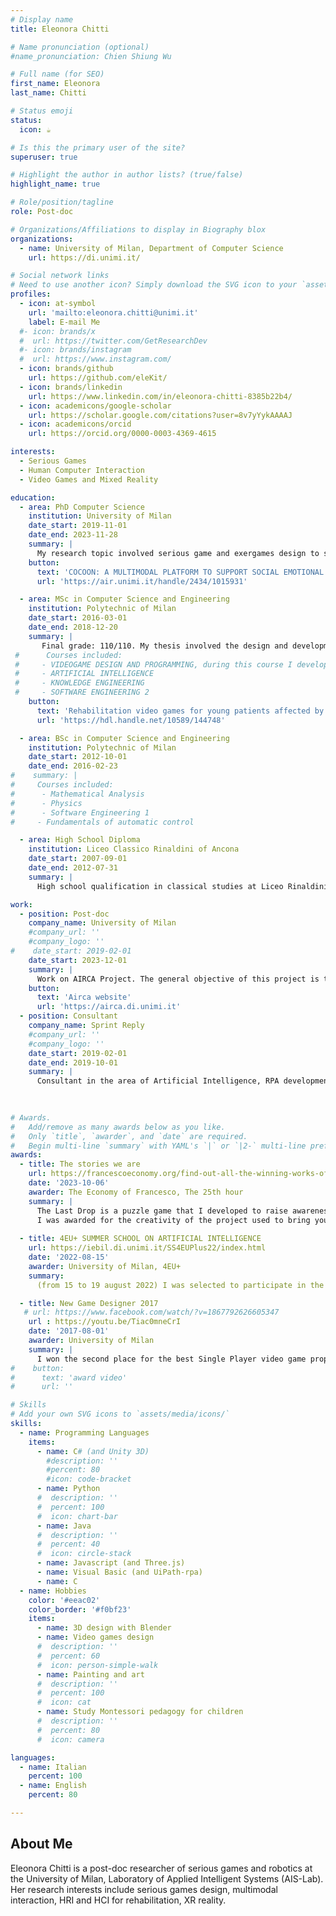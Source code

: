 ```yaml
---
# Display name
title: Eleonora Chitti

# Name pronunciation (optional)
#name_pronunciation: Chien Shiung Wu

# Full name (for SEO)
first_name: Eleonora
last_name: Chitti

# Status emoji
status:
  icon: ☕️

# Is this the primary user of the site?
superuser: true

# Highlight the author in author lists? (true/false)
highlight_name: true

# Role/position/tagline
role: Post-doc

# Organizations/Affiliations to display in Biography blox
organizations:
  - name: University of Milan, Department of Computer Science
    url: https://di.unimi.it/

# Social network links
# Need to use another icon? Simply download the SVG icon to your `assets/media/icons/` folder.
profiles:
  - icon: at-symbol
    url: 'mailto:eleonora.chitti@unimi.it'
    label: E-mail Me
  #- icon: brands/x
  #  url: https://twitter.com/GetResearchDev
  #- icon: brands/instagram
  #  url: https://www.instagram.com/
  - icon: brands/github
    url: https://github.com/eleKit/
  - icon: brands/linkedin
    url: https://www.linkedin.com/in/eleonora-chitti-8385b22b4/
  - icon: academicons/google-scholar
    url: https://scholar.google.com/citations?user=8v7yYykAAAAJ
  - icon: academicons/orcid
    url: https://orcid.org/0000-0003-4369-4615

interests:
  - Serious Games
  - Human Computer Interaction
  - Video Games and Mixed Reality

education:
  - area: PhD Computer Science
    institution: University of Milan 
    date_start: 2019-11-01
    date_end: 2023-11-28
    summary: |
      My research topic involved serious game and exergames design to support physical and cognitive rehabilitation. My goal was to design and develop a digital platform with multimodal feedback to support emotion recognition for children with autism spectrum condition.
    button:
      text: 'COCOON: A MULTIMODAL PLATFORM TO SUPPORT SOCIAL EMOTIONAL LEARNING FOR CHILDREN WITH AUTISM SPECTRUM DISORDER'
      url: 'https://air.unimi.it/handle/2434/1015931'

  - area: MSc in Computer Science and Engineering
    institution: Polytechnic of Milan
    date_start: 2016-03-01
    date_end: 2018-12-20
    summary: |
       Final grade: 110/110. My thesis involved the design and development of a serious game to support upper limbs rehabilitation for children with Epidermolysis Bullosa
 #      Courses included:
 #     - VIDEOGAME DESIGN AND PROGRAMMING, during this course I developed "The Last drop" video game prototype downloadable at https://polimi-game-collective.itch.io/the-last-drop
 #     - ARTIFICIAL INTELLIGENCE
 #     - KNOWLEDGE ENGINEERING
 #     - SOFTWARE ENGINEERING 2
    button:
      text: 'Rehabilitation video games for young patients affected by epidermolysis bullosa'
      url: 'https://hdl.handle.net/10589/144748'

  - area: BSc in Computer Science and Engineering
    institution: Polytechnic of Milan
    date_start: 2012-10-01
    date_end: 2016-02-23
#    summary: |
#     Courses included:
#      - Mathematical Analysis
#      - Physics
#      - Software Engineering 1
#     - Fundamentals of automatic control

  - area: High School Diploma
    institution: Liceo Classico Rinaldini of Ancona
    date_start: 2007-09-01
    date_end: 2012-07-31
    summary: |      
      High school qualification in classical studies at Liceo Rinaldini of Ancona

work:
  - position: Post-doc
    company_name: University of Milan
    #company_url: ''
    #company_logo: ''
#    date_start: 2019-02-01
    date_start: 2023-12-01
    summary: |
      Work on AIRCA Project. The general objective of this project is to equip a NAO robotic agent with the ability to choose and modulate actions to maximize the involvement of the human partner in a joint action game scenario characterized by a sequence of complementary actions.
    button:
      text: 'Airca website'
      url: 'https://airca.di.unimi.it'
  - position: Consultant
    company_name: Sprint Reply
    #company_url: ''
    #company_logo: ''
    date_start: 2019-02-01
    date_end: 2019-10-01
    summary: |
      Consultant in the area of Artificial Intelligence, RPA development to automate business processes and Image Recognition with depth camera (internal project)
  
 

# Awards.
#   Add/remove as many awards below as you like.
#   Only `title`, `awarder`, and `date` are required.
#   Begin multi-line `summary` with YAML's `|` or `|2-` multi-line prefix and indent 2 spaces below.
awards:
  - title: The stories we are
    url: https://francescoeconomy.org/find-out-all-the-winning-works-of-the-eof-2023-contest/
    date: '2023-10-06'
    awarder: The Economy of Francesco, The 25th hour
    summary: |
      The Last Drop is a puzzle game that I developed to raise awareness of the problem of drought. The video-game prototype was developed during my MSc studes in the Video Game Design and Programming course. Once improved the prototype, in 2019 I participated to this contest that required to engage in a narrative exercise that fits into the perspective of re-building, of a new foundation of the spiritual and narrative capitals of our time.
      I was awarded for the creativity of the project used to bring younger people closer to ecological issues through an inclusive and accessible language, from a technical-scientific background.
      
  - title: 4EU+ SUMMER SCHOOL ON ARTIFICIAL INTELLIGENCE
    url: https://iebil.di.unimi.it/SS4EUPlus22/index.html
    date: '2022-08-15'
    awarder: University of Milan, 4EU+
    summary:
      (from 15 to 19 august 2022) I was selected to participate in the European summer school on recent advances on various aspect of science and technology of artificial intelligence and machine learning, including theory, techniques, methodologies, and applications.

  - title: New Game Designer 2017
   # url: https://www.facebook.com/watch/?v=1867792626605347
    url : https://youtu.be/Tiac0mneCrI
    date: '2017-08-01'
    awarder: University of Milan
    summary: | 
      I won the second place for the best Single Player video game proposed during the New Game Designer 2017 event under the pseudonym of Prometheus Gift. (award video)
#    button:
#      text: 'award video'
#      url: ''

# Skills
# Add your own SVG icons to `assets/media/icons/`
skills:
  - name: Programming Languages
    items:
      - name: C# (and Unity 3D)
        #description: ''
        #percent: 80
        #icon: code-bracket
      - name: Python
      #  description: ''
      #  percent: 100
      #  icon: chart-bar
      - name: Java
      #  description: ''
      #  percent: 40
      #  icon: circle-stack
      - name: Javascript (and Three.js)
      - name: Visual Basic (and UiPath-rpa)
      - name: C
  - name: Hobbies
    color: '#eeac02'
    color_border: '#f0bf23'
    items:
      - name: 3D design with Blender
      - name: Video games design
      #  description: ''
      #  percent: 60
      #  icon: person-simple-walk
      - name: Painting and art 
      #  description: ''
      #  percent: 100
      #  icon: cat
      - name: Study Montessori pedagogy for children
      #  description: ''
      #  percent: 80
      #  icon: camera

languages:
  - name: Italian
    percent: 100
  - name: English
    percent: 80

---
```


## About Me

Eleonora Chitti is a post-doc researcher of serious games and robotics at the University of Milan, Laboratory of Applied Intelligent Systems (AIS-Lab). Her research interests include serious games design, multimodal interaction, HRI and HCI for rehabilitation, XR reality. 
